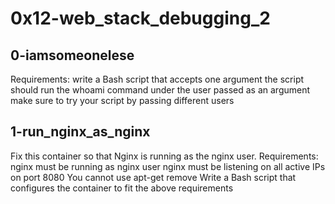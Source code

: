 # 0x12-web_stack_debugging_2
## 0-iamsomeonelese
Requirements:
write a Bash script that accepts one argument
the script should run the whoami command under the user passed as an argument
make sure to try your script by passing different users
## 1-run_nginx_as_nginx
Fix this container so that Nginx is running as the nginx user.
Requirements:
nginx must be running as nginx user
nginx must be listening on all active IPs on port 8080
You cannot use apt-get remove
Write a Bash script that configures the container to fit the above requirements
